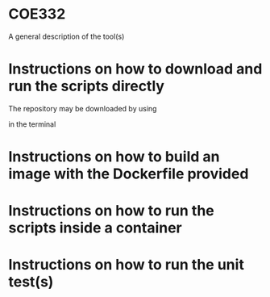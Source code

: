 # COE332
A general description of the tool(s)

# Instructions on how to download and run the scripts directly

The repository may be downloaded by using




in the terminal



# Instructions on how to build an image with the Dockerfile provided




# Instructions on how to run the scripts inside a container



# Instructions on how to run the unit test(s)


